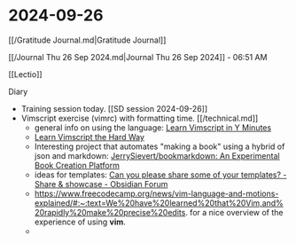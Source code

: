 # 2024-09-26

[[/Gratitude Journal.md|Gratitude Journal]]

[[/Journal Thu 26 Sep 2024.md|Journal Thu 26 Sep 2024]] - 06:51 AM 

[[Lectio]]

Diary 
- Training session today. [[SD session 2024-09-26]]
- Vimscript exercise (vimrc) with formatting time. [[/technical.md]]
    - general info on using the language: [Learn Vimscript in Y Minutes](https://learnxinyminutes.com/docs/vimscript/ "Learn Vimscript in Y Minutes")
    - [Learn Vimscript the Hard Way](https://learnvimscriptthehardway.stevelosh.com/ "Learn Vimscript the Hard Way")
    - Interesting project that automates "making a book" using a hybrid of json and markdown: [JerrySievert/bookmarkdown: An Experimental Book Creation Platform](https://github.com/JerrySievert/bookmarkdown "JerrySievert/bookmarkdown: An Experimental Book Creation Platform")
    - ideas for templates: [Can you please share some of your templates? - Share &amp; showcase - Obsidian Forum](https://forum.obsidian.md/t/can-you-please-share-some-of-your-templates/31151/3 "Can you please share some of your templates? - Share &amp; showcase - Obsidian Forum")
    - https://www.freecodecamp.org/news/vim-language-and-motions-explained/#:~:text=We%20have%20learned%20that%20Vim,and%20rapidly%20make%20precise%20edits. for a nice overview of the experience of using **vim**.
    -

